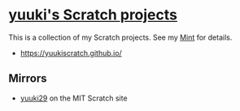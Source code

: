 # [yuuki's Scratch projects](https://yuukiscratch.github.io/)

This is a collection of my Scratch projects. See my [Mint](https://min.togetter.com/pHYSPky) for details.

* https://yuukiscratch.github.io/

## Mirrors

* [yuuki29](https://scratch.mit.edu/users/yuuki29/) on the MIT Scratch site
